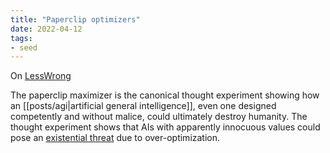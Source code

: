 ```yaml
---
title: "Paperclip optimizers"
date: 2022-04-12
tags:
- seed
---
```


On [LessWrong](https://www.lesswrong.com/tag/paperclip-maximizer)

The paperclip maximizer is the canonical thought experiment showing how an [[posts/agi|artificial general intelligence]], even one designed competently and without malice, could ultimately destroy humanity. The thought experiment shows that AIs with apparently innocuous values could pose an [existential threat](https://www.lesswrong.com/tag/existential-risk) due to over-optimization.